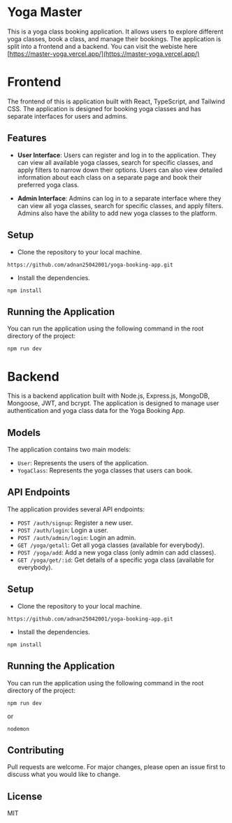 # Yoga Master

This is a yoga class booking application. It allows users to explore different yoga classes, book a class, and manage their bookings. The application is split into a frontend and a backend. You can visit the webiste here [https://master-yoga.vercel.app/](https://master-yoga.vercel.app/)

# Frontend

The frontend of this is application built with React, TypeScript, and Tailwind CSS. The application is designed for booking yoga classes and has separate interfaces for users and admins.

## Features

-   **User Interface**: Users can register and log in to the application. They can view all available yoga classes, search for specific classes, and apply filters to narrow down their options. Users can also view detailed information about each class on a separate page and book their preferred yoga class.

-   **Admin Interface**: Admins can log in to a separate interface where they can view all yoga classes, search for specific classes, and apply filters. Admins also have the ability to add new yoga classes to the platform.

## Setup

-   Clone the repository to your local machine.

```
https://github.com/adnan25042001/yoga-booking-app.git
```

-   Install the dependencies.

```
npm install
```

## Running the Application

You can run the application using the following command in the root directory of the project:

```
npm run dev
```

# Backend

This is a backend application built with Node.js, Express.js, MongoDB, Mongoose, JWT, and bcrypt. The application is designed to manage user authentication and yoga class data for the Yoga Booking App.

## Models

The application contains two main models:

-   `User`: Represents the users of the application.
-   `YogaClass`: Represents the yoga classes that users can book.

## API Endpoints

The application provides several API endpoints:

-   `POST /auth/signup`: Register a new user.
-   `POST /auth/login`: Login a user.
-   `POST /auth/admin/login`: Login an admin.
-   `GET /yoga/getall`: Get all yoga classes (available for everybody).
-   `POST /yoga/add`: Add a new yoga class (only admin can add classes).
-   `GET /yoga/get/:id`: Get details of a specific yoga class (available for everybody).

## Setup

-   Clone the repository to your local machine.

```
https://github.com/adnan25042001/yoga-booking-app.git
```

-   Install the dependencies.

```
npm install
```

## Running the Application

You can run the application using the following command in the root directory of the project:

```
npm run dev
```

or

```
nodemon
```

## Contributing

Pull requests are welcome. For major changes, please open an issue first to discuss what you would like to change.

## License

MIT
